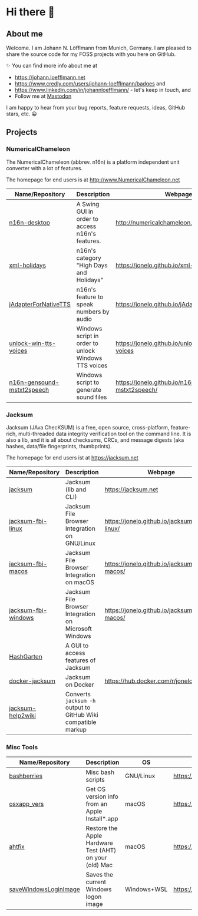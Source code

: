 # Hi there 👋

## About me

Welcome.  I am Johann N. Löfflmann from Munich, Germany.
I am pleased to share the source code for my FOSS projects with you here on GitHub.

✨ You can find more info about me at
- https://johann.loefflmann.net
- https://www.credly.com/users/johann-loefflmann/badges and
- https://www.linkedin.com/in/johannloefflmann/ - let's keep in touch, and
- Follow me at <a rel="me" href="https://fosstodon.org/@jonelo">Mastodon</a>

I am happy to hear from your bug reports, feature requests, ideas, GitHub stars, etc. 😀

## Projects

### NumericalChameleon

The NumericalChameleon (abbrev. n16n) is a platform independent unit converter with a lot of features.

The homepage for end users is at http://www.NumericalChameleon.net

| Name/Repository                                                         | Description                                           | Webpage                                              |
| ----------------------------------------------------------------------- | ----------------------------------------------------- | ---------------------------------------------------- |
| [n16n-desktop](https://github.com/jonelo/n16n-desktop)                  | A Swing GUI in order to access n16n's features.       | http://numericalchameleon.net                        |
| [xml-holidays](https://github.com/jonelo/xml-holidays)                  | n16n's category "High Days and Holidays"              | https://jonelo.github.io/xml-holidays/               |
| [jAdapterForNativeTTS](https://github.com/jonelo/jAdapterForNativeTTS)  | n16n's feature to speak numbers by audio              | https://jonelo.github.io/jAdapterForNativeTTS        |
| [unlock-win-tts-voices](https://github.com/jonelo/unlock-win-tts-voices) | Windows script in order to unlock Windows TTS voices | https://jonelo.github.io/unlock-win-tts-voices       |
| [n16n-gensound-mstxt2speech](https://github.com/jonelo/n16n-gensound-mstxt2speech) | Windows script to generate sound files     | https://jonelo.github.io/n16n-gensound-mstxt2speech/ |
 

### Jacksum

Jacksum (JAva ChecKSUM) is a free, open source, cross-platform, feature-rich, multi-threaded data integrity verification tool on the command line. It is also a lib, and it is all about checksums, CRCs, and message digests (aka hashes, data/file fingerprints, thumbprints).

The homepage for end users ist at https://jacksum.net

| Name/Repository                                                          | Description                                           | Webpage                                        |
| ------------------------------------------------------------------------ | ----------------------------------------------------- | ---------------------------------------------- |
| [jacksum](https://github.com/jonelo/jacksum)                             | Jacksum (lib and CLI)                                 | https://jacksum.net                            |
| [jacksum-fbi-linux](https://github.com/jonelo/jacksum-fbi-linux)         | Jacksum File Browser Integration on GNU/Linux         | https://jonelo.github.io/jacksum-fbi-linux/    |
| [jacksum-fbi-macos](https://github.com/jonelo/jacksum-fbi-macos)         | Jacksum File Browser Integration on macOS             | https://jonelo.github.io/jacksum-fbi-macos/    |
| [jacksum-fbi-windows](https://github.com/jonelo/jacksum-fbi-windows)     | Jacksum File Browser Integration on Microsoft Windows | https://jonelo.github.io/jacksum-fbi-macos/    |
| [HashGarten](https://github.com/jonelo/HashGarten)                       | A GUI to access features of Jacksum                   |                                                |
| [docker-jacksum](https://github.com/jonelo/docker-jacksum)               | Jacksum on Docker                                     | https://hub.docker.com/r/jonelo/jacksum        |
| [jacksum-help2wiki](https://github.com/jonelo/jacksum-help2wiki)         | Converts `jacksum -h` output to GitHub Wiki compatible markup | |


### Misc Tools

| Name/Repository                                                          | Description                                             | OS          | Webpage                                         |
| ------------------------------------------------------------------------ | ------------------------------------------------------- | ----------- | ----------------------------------------------- |
| [bashberries](https://github.com/jonelo/bashberries)                     | Misc bash scripts                                       | GNU/Linux   | https://jonelo.github.io/bashberries/           |
| [osxapp_vers](https://github.com/jonelo/osxapp_vers)                     | Get OS version info from an Apple Install*.app          | macOS       | https://jonelo.github.io/osxapp_vers/           |
| [ahtfix](https://github.com/jonelo/ahtfix)                               | Restore the Apple Hardware Test (AHT) on your (old) Mac | macOS       | https://jonelo.github.io/ahtfix/                |
| [saveWindowsLoginImage](https://github.com/jonelo/saveWindowsLogonImage) | Saves the current Windows logon image                   | Windows+WSL | https://jonelo.github.io/saveWindowsLogonImage/ |


<!--
**jonelo/jonelo** is a ✨ _special_ ✨ repository because its `README.md` (this file) appears on your GitHub profile.

Here are some ideas to get you started:

- 🔭 I’m currently working on ...
- 🌱 I’m currently learning ...
- 👯 I’m looking to collaborate on ...
- 🤔 I’m looking for help with ...
- 💬 Ask me about ...
- 📫 How to reach me: ...
- 😄 Pronouns: ...
- ⚡ Fun fact: ...
-->
